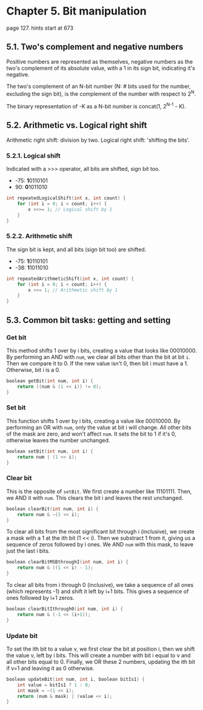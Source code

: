 # Chapter 5. Bit manipulation

page 127. hints start at 673

## 5.1. Two's complement and negative numbers

Positive numbers are represented as themselves, negative numbers as the two's complement of its absolute value, with a 1 in its sign bit, indicating it's negative.

The two's complement of an N-bit number (N: \# bits used for the number, excluding the sign bit), is the complement of the number with respect to 2<sup>N</sup>.

The binary representation of -K as a N-bit number is concat(1, 2<sup>N-1</sup> - K).

## 5.2. Arithmetic vs. Logical right shift

Arithmetic right shift: division by two. Logical right shift: 'shifting the bits'.

### 5.2.1. Logical shift

Indicated with a >>> operator, all bits are shifted, sign bit too.

* -75: **1**0110101
* 90: **0**1011010

```c++
int repeatedLogicalShift(int x, int count) {
    for (int i = 0; i < count; i++) {
        x >>>= 1; // Logical shift by 1
    }
}
```

### 5.2.2. Arithmetic shift

The sign bit is kept, and all bits (sign bit too) are shifted.

* -75: **1**0110101
* -38: **1**1011010

```c++
int repeatedArithmeticShift(int x, int count) {
    for (int i = 0; i < count; i++) {
        x >>= 1; // Arithmetic shift by 1
    }
}
```

## 5.3. Common bit tasks: getting and setting

### Get bit

This method shifts 1 over by i bits, creating a value that looks like 00010000. By performing an AND with `num`, we clear all bits other than the bit at bit `i`. Then we compare it to 0. If the new value isn't 0, then bit i must have a 1. Otherwise, bit i is a 0.

```c++
boolean getBit(int num, int i) {
    return ((num & (1 << i)) != 0);
}
```

### Set bit

This function shifts 1 over by i bits, creating a value like 00010000. By performing an OR with `num`, only the value at bit i will change. All other bits of the mask are zero, and won't affect `num`. It sets the bit to 1 if it's 0, otherwise leaves the number unchanged.

```c++
boolean setBit(int num, int i) {
    return num | (1 << i);
}
```

### Clear bit

This is the opposite of `setBit`. We first create a number like 11101111. Then, we AND it with `num`. This clears the bit i and leaves the rest unchanged.

```c++
boolean clearBit(int num, int i) {
    return num & ~(1 << i);
}
```

To clear all bits from the most significant bit through i (inclusive), we create a mask with a 1 at the ith bit (1 << i). Then we substract 1 from it, giving us a sequence of zeros followed by i ones. We AND `num` with this mask, to leave just the last i bits.

```c++
boolean clearBitMSBthroughI(int num, int i) {
    return num & ((1 << i) - 1);
}
```

To clear all bits from i through 0 (inclusive), we take a sequence of all ones (which represents -1) and shift it left by i+1 bits. This gives a sequence of ones followed by i+1 zeros.

```c++
boolean clearBitIthrough0(int num, int i) {
    return num & (-1 << (i+1));
}
```

### Update bit

To set the ith bit to a value v, we first clear the bit at position i, then we shift the value v, left by i bits. This will create a number with bit i equal to v and all other bits equal to 0. Finally, we OR these 2 numbers, updating the ith bit if v=1 and leaving it as 0 otherwise.

```c++
boolean updateBit(int num, int i, boolean bitIs1) {
    int value = bitIs1 ? 1 : 0;
    int mask = ~(1 << i);
    return (num & mask) | (value << i);
}
```
